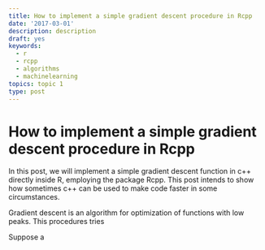 ```yaml
---
title: How to implement a simple gradient descent procedure in Rcpp
date: '2017-03-01'
description: description
draft: yes
keywords:
  - r
  - rcpp
  - algorithms
  - machinelearning
topics: topic 1
type: post
---
```


# How to implement a simple gradient descent procedure in Rcpp

In this post, we will implement a simple gradient descent function in c++ directly inside R, employing the package Rcpp. This post intends to show how sometimes c++ can be used to make code faster in some circumstances.

Gradient descent is an algorithm for optimization of functions with low peaks. This procedures tries 


Suppose a 

